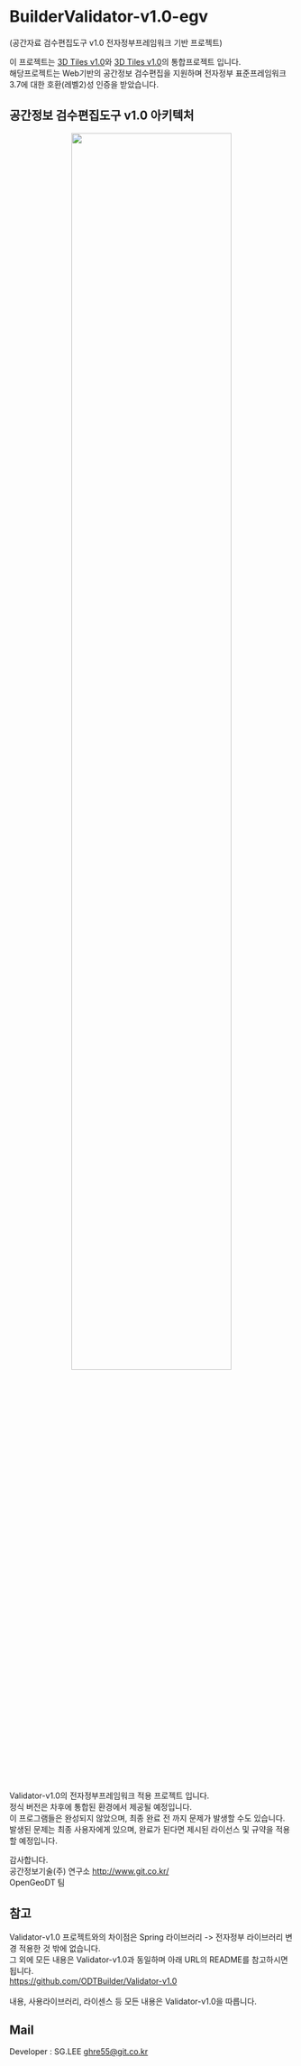 

BuilderValidator-v1.0-egv <br>
=======
(공간자료 검수편집도구 v1.0 전자정부프레임워크 기반 프로젝트)

이 프로젝트는 [3D Tiles v1.0](https://github.com/AnalyticalGraphicsInc/3d-tiles/releases/tag/1.0)와 [3D Tiles v1.0](https://github.com/AnalyticalGraphicsInc/3d-tiles/releases/tag/1.0)의 통합프로젝트 입니다.<br>
해당프로젝트는 Web기반의 공간정보 검수편집을 지원하며 전자정부 표준프레임워크 3.7에 대한 호환(레벨2)성 인증을 받았습니다.

## 공간정보 검수편집도구 v1.0 아키텍처
<p align="center"><img src="https://user-images.githubusercontent.com/13480171/50677303-73e54c00-103c-11e9-91b9-180f9d7f333e.png" width="75%"></p>


Validator-v1.0의 전자정부프레임워크 적용 프로젝트 입니다.<br>
정식 버전은 차후에 통합된 환경에서 제공될 예정입니다.<br>
이 프로그램들은 완성되지 않았으며, 최종 완료 전 까지 문제가 발생할 수도 있습니다.<br>
발생된 문제는 최종 사용자에게 있으며, 완료가 된다면 제시된 라이선스 및 규약을 적용할 예정입니다.<br>

감사합니다.<br>
공간정보기술(주) 연구소 <link>http://www.git.co.kr/<br>
OpenGeoDT 팀

## 참고

Validator-v1.0 프로젝트와의 차이점은 Spring 라이브러리 -> 전자정부 라이브러리 변경 적용한 것 밖에 없습니다.
<br>그 외에 모든 내용은 Validator-v1.0과 동일하며 아래 URL의 README를 참고하시면 됩니다.
<br><link>https://github.com/ODTBuilder/Validator-v1.0
<br><br>
내용, 사용라이브러리, 라이센스 등 모든 내용은 Validator-v1.0을 따릅니다.


## Mail

Developer : SG.LEE
ghre55@git.co.kr
